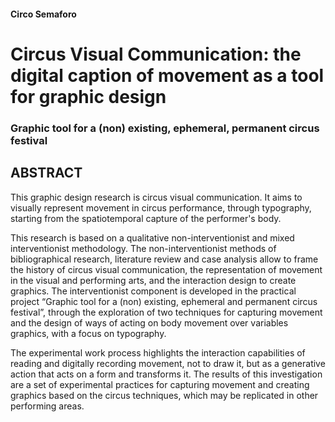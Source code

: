 #### Circo Semaforo

# Circus Visual Communication: the digital caption of movement as a tool for graphic design
### Graphic tool for a (non) existing, ephemeral, permanent circus festival

## ABSTRACT

This graphic design research is circus visual communication. It aims to visually represent movement in circus performance, through typography, starting from the spatiotemporal capture of the performer's body.

This research is based on a qualitative non-interventionist and mixed interventionist methodology. The non-interventionist methods of bibliographical research, literature review and case analysis allow to frame the history of circus visual communication, the representation of movement in the visual and performing arts, and the interaction design to create graphics. The interventionist component is developed in the practical project “Graphic tool for a (non) existing, ephemeral and permanent circus festival”, through the exploration of two techniques for capturing movement and the design of ways of acting on body movement over variables graphics, with a focus on typography.

The experimental work process highlights the interaction capabilities of reading and digitally recording movement, not to draw it, but as a generative action that acts on a form and transforms it. The results of this investigation are a set of experimental practices for capturing movement and creating graphics based on the circus techniques, which may be replicated in other performing areas.

